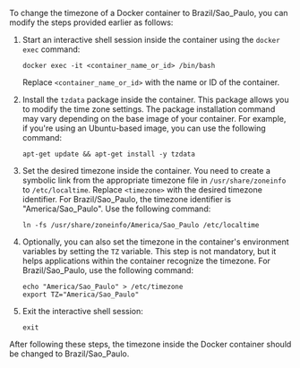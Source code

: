 To change the timezone of a Docker container to Brazil/Sao_Paulo, you can modify the steps provided earlier as follows:

1. Start an interactive shell session inside the container using the `docker exec` command:
   ```shell
   docker exec -it <container_name_or_id> /bin/bash
   ```
   Replace `<container_name_or_id>` with the name or ID of the container.

2. Install the `tzdata` package inside the container. This package allows you to modify the time zone settings. The package installation command may vary depending on the base image of your container. For example, if you're using an Ubuntu-based image, you can use the following command:
   ```shell
   apt-get update && apt-get install -y tzdata
   ```

3. Set the desired timezone inside the container. You need to create a symbolic link from the appropriate timezone file in `/usr/share/zoneinfo` to `/etc/localtime`. Replace `<timezone>` with the desired timezone identifier. For Brazil/Sao_Paulo, the timezone identifier is "America/Sao_Paulo". Use the following command:
   ```shell
   ln -fs /usr/share/zoneinfo/America/Sao_Paulo /etc/localtime
   ```

4. Optionally, you can also set the timezone in the container's environment variables by setting the `TZ` variable. This step is not mandatory, but it helps applications within the container recognize the timezone. For Brazil/Sao_Paulo, use the following command:
   ```shell
   echo "America/Sao_Paulo" > /etc/timezone
   export TZ="America/Sao_Paulo"
   ```

5. Exit the interactive shell session:
   ```shell
   exit
   ```

After following these steps, the timezone inside the Docker container should be changed to Brazil/Sao_Paulo.